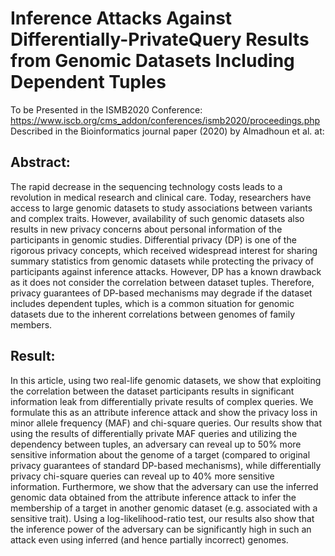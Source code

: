 
# **Inference Attacks Against Differentially-PrivateQuery Results from Genomic Datasets Including Dependent Tuples**
To be Presented in the ISMB2020 Conference: https://www.iscb.org/cms_addon/conferences/ismb2020/proceedings.php 
Described in the Bioinformatics journal paper (2020) by Almadhoun et al. at: 
## Abstract:
The rapid decrease in the sequencing technology costs leads to a revolution in medical research and clinical care.
Today, researchers have access to large genomic datasets to study associations between variants and complex traits.
However, availability of such genomic datasets also results in new privacy concerns about personal information of the
participants in genomic studies. Differential privacy (DP) is one of the rigorous privacy concepts, which received
widespread interest for sharing summary statistics from genomic datasets while protecting the privacy of participants
against inference attacks. However, DP has a known drawback as it does not consider the correlation between dataset
tuples. Therefore, privacy guarantees of DP-based mechanisms may degrade if the dataset includes dependent tuples,
which is a common situation for genomic datasets due to the inherent correlations between genomes of family
members.

## Result:
In this article, using two real-life genomic datasets, we show that exploiting the correlation between the dataset
participants results in significant information leak from differentially private results of complex queries. We formulate
this as an attribute inference attack and show the privacy loss in minor allele frequency (MAF) and chi-square queries.
Our results show that using the results of differentially private MAF queries and utilizing the dependency between
tuples, an adversary can reveal up to 50% more sensitive information about the genome of a target (compared to
original privacy guarantees of standard DP-based mechanisms), while differentially privacy chi-square queries can
reveal up to 40% more sensitive information. Furthermore, we show that the adversary can use the inferred genomic
data obtained from the attribute inference attack to infer the membership of a target in another genomic dataset (e.g.
associated with a sensitive trait). Using a log-likelihood-ratio test, our results also show that the inference power of the
adversary can be significantly high in such an attack even using inferred (and hence partially incorrect) genomes.




